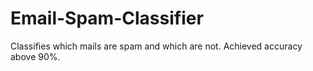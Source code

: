 # Email-Spam-Classifier
Classifies which mails are spam and which are not.
Achieved accuracy above 90%.
